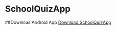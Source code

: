 SchoolQuizApp
=============

##Downloas Android App 
<a href="https://build.phonegap.com/apps/799112/share">Download SchoolQuizApp</a>
